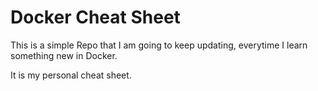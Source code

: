 # Docker Cheat Sheet

This is a simple Repo that I am going to keep updating, everytime I learn something new in Docker.

It is my personal cheat sheet.
 
